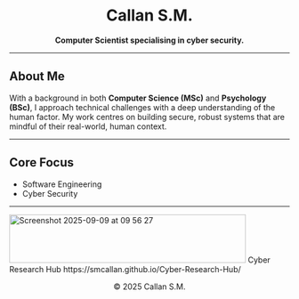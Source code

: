 <h1 align="center">Callan S.M.</h1>
<p align="center">
  <strong>Computer Scientist specialising in cyber security.</strong>
</p>

---

## About Me

With a background in both **Computer Science (MSc)** and **Psychology (BSc)**, I approach technical challenges with a deep understanding of the human factor. My work centres on building secure, robust systems that are mindful of their real-world, human context.

---

## Core Focus

- Software Engineering
- Cyber Security

---
<img width="425" height="87" alt="Screenshot 2025-09-09 at 09 56 27" src="https://github.com/user-attachments/assets/b636ed97-aeae-42d0-8958-4e7111fbee7c" />
Cyber Research Hub
https://smcallan.github.io/Cyber-Research-Hub/

<p align="center">
  © 2025 Callan S.M.
</p>
